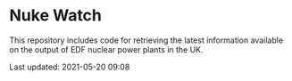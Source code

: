 # Nuke Watch

This repository includes code for retrieving the latest information available on the output of EDF nuclear power plants in the UK.

Last updated: 2021-05-20 09:08